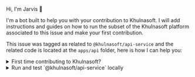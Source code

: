 Hi, I'm Jarvis 🤖

I'm a bot built to help you with your contribution to Khulnasoft.
I will add instructions and guides on how to run the subset of the Khulnasoft platform associated to this issue and make your first contribution.

This issue was tagged as related to `@khulnasoft/api-service` and the related code is located at the `apps/api` folder, here is how I can help you:

<details>
  <summary>First time contributing to Khulnasoft?</summary>

If that's the first time you want to contribute to Khulnasoft here are a few simple steps to get you started:

1. Fork the repository and clone your fork to your local machine.
2. Install the dependencies using `npm run setup:project`.
3. Create a new branch with the number of the issue, for example: `1454-fix-something-cool` and start contributing based on the [Contributing Guide](https://docs.khulnasoft.com/community/run-in-local-machine?utm_campaign=github-jarvis) or the short guide in the section below.
4. Create a Pull request and follow the template of creation
</details>

<details>
  <summary>Run and test `@khulnasoft/api-service` locally</summary>

### Run API in watch mode

The easiest way to start the API is to run `npm run start:api` from the root of the repository

### Run API integration tests

To validate your changes or simply to run the e2e tests run `npm run start:e2e:api`. All the e2e tests have the `.e2e.ts` suffix and usually are located near the controller files of each module.

</details>
